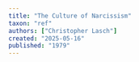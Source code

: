 ```yaml
---
title: "The Culture of Narcissism"
taxon: "ref"
authors: ["Christopher Lasch"]
created: "2025-05-16"
published: "1979"
---
```

